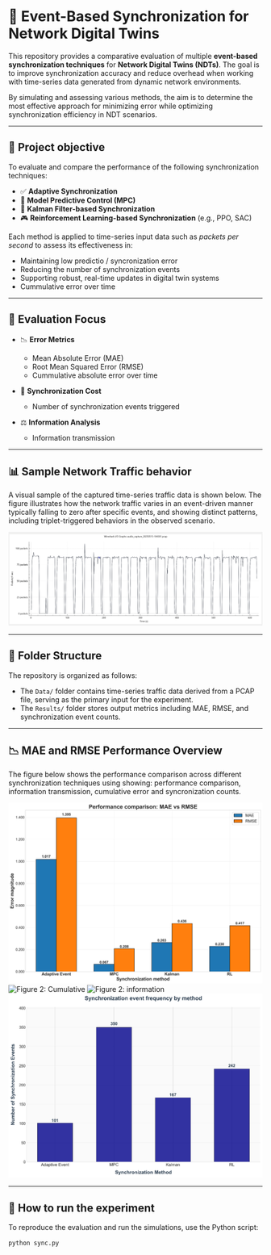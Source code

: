 # 🔄 Event-Based Synchronization for Network Digital Twins

This repository provides a comparative evaluation of multiple **event-based synchronization techniques** for **Network Digital Twins (NDTs)**. The goal is to improve synchronization accuracy and reduce overhead when working with time-series data generated from dynamic network environments.

By simulating and assessing various methods, the aim is to determine the most effective approach for minimizing error while optimizing synchronization efficiency in NDT scenarios.

---

## 🎯 Project objective

To evaluate and compare the performance of the following synchronization techniques:

- ✅ **Adaptive Synchronization**
- 🧠 **Model Predictive Control (MPC)**
- 📡 **Kalman Filter-based Synchronization**
- 🎮 **Reinforcement Learning-based Synchronization** (e.g., PPO, SAC)

Each method is applied to time-series input data such as *packets per second* to assess its effectiveness in:

- Maintaining low predictio / syncronization error  
- Reducing the number of synchronization events  
- Supporting robust, real-time updates in digital twin systems
- Cummulative error over time

---

## 🧪 Evaluation Focus

- 📉 **Error Metrics**  
  - Mean Absolute Error (MAE)  
  - Root Mean Squared Error (RMSE)
  - Cummulative absolute error over time

- 🔁 **Synchronization Cost** 
  - Number of synchronization events triggered

- ⚖️ **Information Analysis**  
  - Information transmission
---

## 📊 Sample Network Traffic behavior

A visual sample of the captured time-series traffic data is shown below. The figure illustrates how the network traffic varies in an event-driven manner typically falling to zero after specific events, and showing distinct patterns, including triplet-triggered behaviors in the observed scenario.

![Figure 1: Sample variation in captured network traffic](events.png)

---

## 📁 Folder Structure

The repository is organized as follows:

- The `Data/` folder contains time-series traffic data derived from a PCAP file, serving as the primary input for the experiment.
- The `Results/` folder stores output metrics including MAE, RMSE, and synchronization event counts.

---

## 📉 MAE and RMSE Performance Overview

The figure below shows the performance comparison across different synchronization techniques using showing: performance comparison, information transmission, cumulative error and syncronization counts.

![Figure 2: MAE and RMSE Comparison](Results/performance_comparison_hd.png)
![Figure 2: Cumulative](Results/cumulative_error_hd.png)
![Figure 2: information](Results/information_transmission_hd.png)
![Figure 2: synccounts](Results/sync_counts.png)

---

## 🧠 How to run the experiment

To reproduce the evaluation and run the simulations, use the Python script:

```bash
python sync.py
